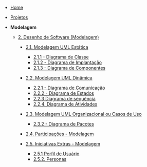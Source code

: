 <!-- docs/_sidebar.md -->

- [Home](/)
- [Projetos](/Projetos/Projetos.md)

- **Modelagem**
  - [2. Desenho de Software (Modelagem)](/Modelagem/2.Modelagem.md)
    - [2.1. Modelagem UML Estática](/Modelagem/2.1.ModelagemEstatica.md?id=_21-módulo-notação-uml-modelagem-estática)
      - [2.1.1 - Diagrama de Classe](/Modelagem/2.1.ModelagemEstatica.md?id=_211-diagrama-de-classe)
      - [2.1.2 - Diagrama de Implantação](/Modelagem/2.1.ModelagemEstatica.md?id=_212-diagrama-de-implantação)
      - [2.1.3 - Diagrama de Componentes](/Modelagem/2.1.ModelagemEstatica.md?id=_213-diagrama-de-componentes)

    - [2.2. Modelagem UML Dinâmica](/Modelagem/2.2.ModelagemDinamica.md?id=_22-módulo-notação-uml-modelagem-dinâmica)
      - [2.2.1 - Diagrama de Comunicação](/Modelagem/2.2.ModelagemDinamica.md?id=_221-diagrama-de-comunicação)
      - [2.2.2 - Diagrama de Estados](/Modelagem/2.2.ModelagemDinamica.md?id=_222-diagrama-de-estados)
      - [2.2.3 Diagrama de sequência](/Modelagem/2.2.ModelagemDinamica.md?id=_223-diagrama-de-sequência)
      - [2.2.4. Diagrama de Atividades](/Modelagem/2.2.ModelagemDinamica.md?id=_224-diagrama-de-atividades)

    - [2.3. Modelagem UML Organizacional ou Casos de Uso](/Modelagem/2.3.ModelagemOrganizacionalCasosDeUso.md?id=_23-módulo-notação-uml-modelagem-organizacional-ou-casos-de-uso)
      - [2.3.2 - Diagrama de Pacotes](/Modelagem/2.3.ModelagemOrganizacionalCasosDeUso.md?id=_232-diagrama-de-pacotes)

    - [2.4. Participações - Modelagem](/Modelagem/2.4.ParticipacoesModelagem.md)
    - [2.5. Iniciativas Extras - Modelagem](/Modelagem/2.5.IniciativasExtras.md)
      - [2.5.1 Perfil de Usuário](/Modelagem/2.5.IniciativasExtras.md?id=251-perfil-de-usuario)
      - [2.5.2. Personas](/Modelagem/2.5.1Personas.md)

